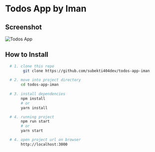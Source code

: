 # Todos App by Iman
## Screenshot

![Todos App](https://media.giphy.com/media/rfnEa22Z6Vt8Y7mmYx/giphy.gif)
## How to Install
```bash
  # 1. clone this repo
        git clone https://github.com/subekti404dev/todos-app-iman
  
  # 2. move into project directory
       cd todos-app-iman
  
  # 3. install dependencies
       npm install
       # or
       yarn install

  # 4. running project
       npm run start
       # or
       yarn start 

  # 4. open project url on browser
       http://localhost:3000
      
```
